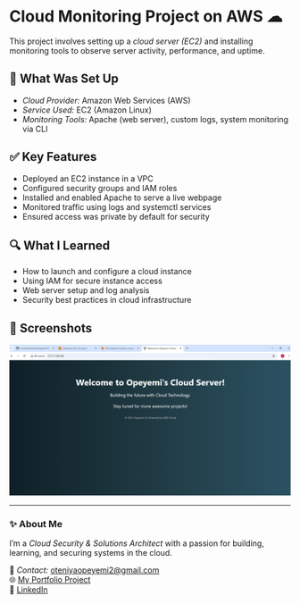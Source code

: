# Cloud Monitoring Project on AWS ☁

This project involves setting up a *cloud server (EC2)* and installing monitoring tools to observe server activity, performance, and uptime.

## 🧰 What Was Set Up
- *Cloud Provider:* Amazon Web Services (AWS)
- *Service Used:* EC2 (Amazon Linux)
- *Monitoring Tools:* Apache (web server), custom logs, system monitoring via CLI

## ✅ Key Features
- Deployed an EC2 instance in a VPC
- Configured security groups and IAM roles
- Installed and enabled Apache to serve a live webpage
- Monitored traffic using logs and systemctl services
- Ensured access was private by default for security

## 🔍 What I Learned
- How to launch and configure a cloud instance
- Using IAM for secure instance access
- Web server setup and log analysis
- Security best practices in cloud infrastructure

## 📸 Screenshots
![Screenshot](https://github.com/yemiote/Cloud-Monitoring-Project/blob/main/CLOUD%20MONITORING%20PROJECT%20SCREENSHOT.png?raw=true)

---

### ✨ About Me
I’m a *Cloud Security & Solutions Architect* with a passion for building, learning, and securing systems in the cloud.

📧 *Contact:* oteniyaopeyemi2@gmail.com  
🌐 [My Portfolio Project](https://opeyemi-cloud-lab.s3.us-east-1.amazonaws.com/index.html)  
🔗 [LinkedIn](https://www.linkedin.com/in/opeyemi-oteniya-793684302/)

